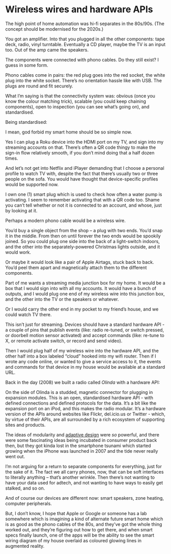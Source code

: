 # Wireless wires and hardware APIs

The high point of home automation was hi-fi separates in the 80s/90s. (The
concept should be modernised for the 2020s.)

You got an amplifier. Into that you plugged in all the other components: tape
deck, radio, vinyl turntable. Eventually a CD player, maybe the TV is an input
too. Out of the amp came the speakers.

The components were connected with phono cables. Do they still exist? I guess
in some form.

Phono cables come in pairs: the red plug goes into the red socket, the white
plug into the white socket. There’s no orientation hassle like with USB. The
plugs are round and fit securely.

What I’m saying is that the connectivity system was: obvious (once you know
the colour matching trick), scalable (you could keep chaining components),
open to inspection (you can see what’s going on), and standardised.

Being standardised:

I mean, god forbid my smart home should be so simple now.

Yes I can plug a Roku device into the HDMI port on my TV, and sign into my
streaming accounts on that. There’s often a QR code thingy to make the sign-in
flow relatively smooth, if you don’t mind doing that a half dozen times.

And let’s not get into Netflix and iPlayer demanding that I choose a personal
profile to watch TV with, despite the fact that there’s usually two or three
people on the sofa. You would have thought that device-specific profiles would
be supported now.

I own one (1) smart plug which is used to check how often a water pump is
activating. I seem to remember activating that with a QR code too. Shame you
can’t tell whether or not it is connected to an account, and whose, just by
looking at it.

Perhaps a modern phono cable would be a wireless wire.

You’d buy a single object from the shop – a plug with two ends. You’d snap it
in the middle. From then on until forever the two ends would be spookily
joined. So you could plug one side into the back of a light-switch indoors,
and the other into the separately-powered Christmas lights outside, and it
would work.

Or maybe it would look like a pair of Apple Airtags, stuck back to back. You’d
peel them apart and magnetically attach them to the different components.

Part of me wants a streaming media junction box for my home. It would be a box
that I would sign into with all my accounts. It would have a bunch of outputs,
and I would plug one end of my wireless wire into this junction box, and the
other into the TV or the speakers or whatever.

Or I would carry the other end in my pocket to my friend’s house, and we could
watch TV there.

This isn’t just for streaming. Devices should have a standard hardware API - a
couple of pins that publish events (like: radio re-tuned, or switch pressed,
or doorbell motion sensor activated) and accept commands (like: re-tune to X,
or remote activate switch, or record and send video).

Then I would plug half of my wireless wire into the hardware API, and the
other half into a box labeled “cloud” hooked into my wifi router. Then if I
wrote any code online, or wanted to give a service access to it, the events
and commands for that device in my house would be available at a standard URL.

Back in the day (2008) we built a radio called _Olinda_ with a hardware API:

On the side of Olinda is a studded, magnetic connector for plugging in
expansion modules. This is an open, standardised hardware API - with defined
connections and defined protocols for the data. It’s a bit like the expansion
port on an iPod, and this makes the radio modular. It’s a hardware version of
the APIs around websites like Flickr, del.icio.us or Twitter - which, by
virtue of their APIs, are all surrounded by a rich ecosystem of supporting
sites and products.

The ideas of modularity and [adaptive
design](/home/2020/08/26/adaptive_design) were _so_ powerful, and there were
some fascinating ideas being incubated in consumer product back then, but they
got kinda lost in the smartphone tsunami which started growing when the iPhone
was launched in 2007 and the tide never really went out.

I’m not arguing for a return to separate components for everything, just for
the sake of it. The fact we all carry phones, now, that can be soft interfaces
to literally anything – that’s another wrinkle. Then there’s not wanting to
have your data used for adtech, and not wanting to have ways to easily get
stalked, and so on.

And of course our devices are different now: smart speakers, zone heating,
computer peripherals.

But, I don’t know, I hope that Apple or Google or someone has a lab somewhere
which is imagining a kind of alternate future smart home which is as good as
the phono cables of the 80s, and they’ve got the whole thing worked out, and
they’re figuring out how to get there, and when smart specs finally launch,
one of the apps will be the ability to see the smart wiring diagram of my
house overlaid as coloured glowing lines in augmented reality.
